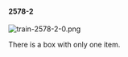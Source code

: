#### 2578-2
![train-2578-2-0.png](https://github.com/lil-lab/nlvr/raw/master/nlvr/train/images/26/train-2578-2-0.png "train-2578-2-0.png")

There is a box with only one item.